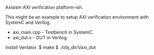 Axisism AXI verification platform-ish.

This might be an example to setup AXI verification environment with SystemC and Verilog.

* axi_main.cpp - Testbench in SystemC.
* axi_dut.v - DUT in Verilog.

Install Verilator.
$ make
$ ./obj_dir/Vaxi_dut
